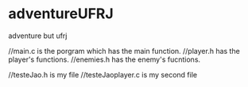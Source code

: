 # adventureUFRJ
adventure but ufrj

//main.c is the porgram which has the main function.
//player.h has the player's functions.
//enemies.h has the enemy's fucntions.

//testeJao.h is my file
//testeJaoplayer.c is my second file
